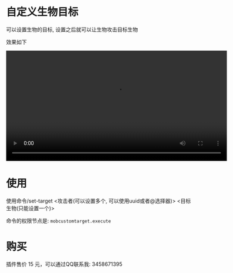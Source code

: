 # 自定义生物目标

可以设置生物的目标, 设置之后就可以让生物攻击目标生物

效果如下

<video controls width="600">
    <source src="https://static.rtast.cn/static/mobcustomtarget-showcase.mp4" type="video/mp4">
</video>

# 使用

使用命令/set-target <攻击者(可以设置多个, 可以使用uuid或者@选择器)> <目标生物(只能设置一个)>

命令的权限节点是: `mobcustomtarget.execute`

# 购买

插件售价 15 元，可以通过QQ联系我: 3458671395